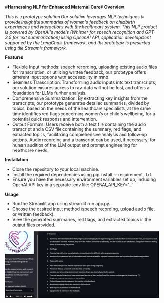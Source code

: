 #**Harnessing NLP for Enhanced Maternal Care**#
**Overview**

_This is a prototype solution Our solution leverages NLP techniques to provide insightful summaries of women's feedback on childbirth experiences and interactions with the healthcare system. This NLP product is powered by OpenAI's models (Whisper for speech recognition and GPT-3.5 for text summarization) using OpeanAI API, application development supported by the LangChain framework, and the prototype is presented using the Streamlit framework._

**Features**
  * Flexible Input methods: speech recording, uploading existing audio files for transcription, or utilizing written feedback, our prototype offers different input options with accessibility in mind.
  * Seamless Transcription: Transforming audio inputs into text transcripts, our solution ensures access to raw data will not be lost, and offers a foundation for LLMs further analysis.
  * Comprehensive Summarization: By extracting key insights from the transcripts, our prototype generates detailed summaries, divided by topics, based on the needs of the healthcare specialists, at the same time identifies red flags concerning women's or child's wellbeing, for a potential quick response and intervention.
  * Output Formats: Users receive both a text file containing the audio transcript and a CSV file containing the summary, red flags, and extracted topics, facilitating comprehensive analysis and follow-up actions. Audio recording and a transcript can be used, if necessary, for human audition of the LLM output and prompt engineering for healthcare needs.

    
**Installation**

  * Clone the repository to your local machine.
  * Install the required dependencies using pip install -r requirements.txt.
  * Ensure you have the necessary environment variables set up, including OpenAI API key in a separate .env file: OPENAI_API_KEY='...'

**Usage**

   * Run the Streamlit app using streamlit run app.py.
   * Choose the desired input method (speech recording, upload audio file, or written feedback).
   * View the generated summaries, red flags, and extracted topics in the output files provided.

![picture alt](app_functionality.png)

